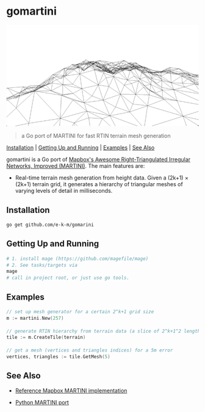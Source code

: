 # gomartini

![](./teaser.gif)

> a Go port of MARTINI for fast RTIN terrain mesh generation

[Installation](#installation) | [Getting Up and Running](#getting-up-and-running) | [Examples](#examples) | [See Also](#see-also)

gomartini is a Go port of [Mapbox's Awesome Right-Triangulated Irregular Networks, Improved (MARTINI)](https://github.com/mapbox/martini). The main features are:

- Real-time terrain mesh generation from height data. Given a (2k+1) × (2k+1) terrain grid, it generates a hierarchy of triangular meshes of varying levels of detail in milliseconds.


## Installation

```bash
go get github.com/e-k-m/gomarini
```

## Getting Up and Running

```bash
# 1. install mage (https://github.com/magefile/mage)
# 2. See tasks/targets via
mage
# call in project root, or just use go tools.
```

## Examples

```go
// set up mesh generator for a certain 2^k+1 grid size
m := martini.New(257)

// generate RTIN hierarchy from terrain data (a slice of 2^k+1^2 length)
tile := m.CreateTile(terrain)

// get a mesh (vertices and triangles indices) for a 5m error
vertices, triangles := tile.GetMesh(5)
```

## See Also

- [Reference Mapbox MARTINI implementation](https://github.com/mapbox/martini)

- [Python MARTINI port](https://github.com/kylebarron/pymartini)